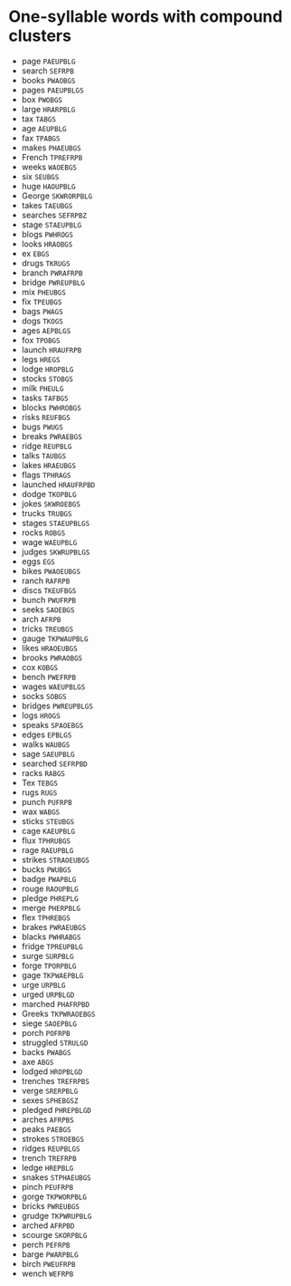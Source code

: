 # One-syllable words with compound clusters

* page `PAEUPBLG`
* search `SEFRPB`
* books `PWAOBGS`
* pages `PAEUPBLGS`
* box `PWOBGS`
* large `HRARPBLG`
* tax `TABGS`
* age `AEUPBLG`
* fax `TPABGS`
* makes `PHAEUBGS`
* French `TPREFRPB`
* weeks `WAOEBGS`
* six `SEUBGS`
* huge `HAOUPBLG`
* George `SKWRORPBLG`
* takes `TAEUBGS`
* searches `SEFRPBZ`
* stage `STAEUPBLG`
* blogs `PWHROGS`
* looks `HRAOBGS`
* ex `EBGS`
* drugs `TKRUGS`
* branch `PWRAFRPB`
* bridge `PWREUPBLG`
* mix `PHEUBGS`
* fix `TPEUBGS`
* bags `PWAGS`
* dogs `TKOGS`
* ages `AEPBLGS`
* fox `TPOBGS`
* launch `HRAUFRPB`
* legs `HREGS`
* lodge `HROPBLG`
* stocks `STOBGS`
* milk `PHEULG`
* tasks `TAFBGS`
* blocks `PWHROBGS`
* risks `REUFBGS`
* bugs `PWUGS`
* breaks `PWRAEBGS`
* ridge `REUPBLG`
* talks `TAUBGS`
* lakes `HRAEUBGS`
* flags `TPHRAGS`
* launched `HRAUFRPBD`
* dodge `TKOPBLG`
* jokes `SKWROEBGS`
* trucks `TRUBGS`
* stages `STAEUPBLGS`
* rocks `ROBGS`
* wage `WAEUPBLG`
* judges `SKWRUPBLGS`
* eggs `EGS`
* bikes `PWAOEUBGS`
* ranch `RAFRPB`
* discs `TKEUFBGS`
* bunch `PWUFRPB`
* seeks `SAOEBGS`
* arch `AFRPB`
* tricks `TREUBGS`
* gauge `TKPWAUPBLG`
* likes `HRAOEUBGS`
* brooks `PWRAOBGS`
* cox `KOBGS`
* bench `PWEFRPB`
* wages `WAEUPBLGS`
* socks `SOBGS`
* bridges `PWREUPBLGS`
* logs `HROGS`
* speaks `SPAOEBGS`
* edges `EPBLGS`
* walks `WAUBGS`
* sage `SAEUPBLG`
* searched `SEFRPBD`
* racks `RABGS`
* Tex `TEBGS`
* rugs `RUGS`
* punch `PUFRPB`
* wax `WABGS`
* sticks `STEUBGS`
* cage `KAEUPBLG`
* flux `TPHRUBGS`
* rage `RAEUPBLG`
* strikes `STRAOEUBGS`
* bucks `PWUBGS`
* badge `PWAPBLG`
* rouge `RAOUPBLG`
* pledge `PHREPLG`
* merge `PHERPBLG`
* flex `TPHREBGS`
* brakes `PWRAEUBGS`
* blacks `PWHRABGS`
* fridge `TPREUPBLG`
* surge `SURPBLG`
* forge `TPORPBLG`
* gage `TKPWAEPBLG`
* urge `URPBLG`
* urged `URPBLGD`
* marched `PHAFRPBD`
* Greeks `TKPWRAOEBGS`
* siege `SAOEPBLG`
* porch `POFRPB`
* struggled `STRULGD`
* backs `PWABGS`
* axe `ABGS`
* lodged `HROPBLGD`
* trenches `TREFRPBS`
* verge `SRERPBLG`
* sexes `SPHEBGSZ`
* pledged `PHREPBLGD`
* arches `AFRPBS`
* peaks `PAEBGS`
* strokes `STROEBGS`
* ridges `REUPBLGS`
* trench `TREFRPB`
* ledge `HREPBLG`
* snakes `STPHAEUBGS`
* pinch `PEUFRPB`
* gorge `TKPWORPBLG`
* bricks `PWREUBGS`
* grudge `TKPWRUPBLG`
* arched `AFRPBD`
* scourge `SKORPBLG`
* perch `PEFRPB`
* barge `PWARPBLG`
* birch `PWEUFRPB`
* wench `WEFRPB`

